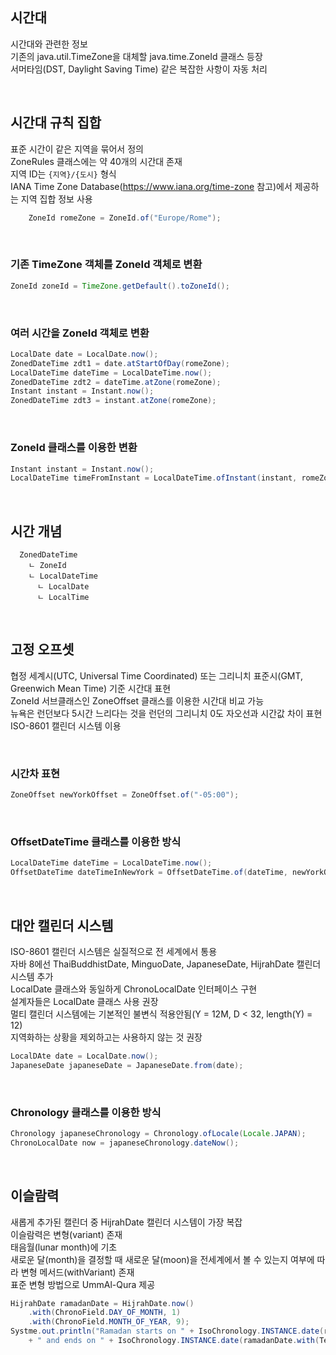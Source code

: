 ## 시간대
시간대와 관련한 정보  
기존의 java.util.TimeZone을 대체할 java.time.ZoneId 클래스 등장  
서머타임(DST, Daylight Saving Time) 같은 복잡한 사항이 자동 처리  

<br>

## 시간대 규칙 집합
표준 시간이 같은 지역을 묶어서 정의  
ZoneRules 클래스에는 약 40개의 시간대 존재  
지역 ID는 `{지역}/{도시}` 형식  
IANA Time Zone Database(https://www.iana.org/time-zone 참고)에서 제공하는 지역 집합 정보 사용  

````java
    ZoneId romeZone = ZoneId.of("Europe/Rome");
````

<br>

### 기존 TimeZone 객체를 ZoneId 객체로 변환
````java
ZoneId zoneId = TimeZone.getDefault().toZoneId();
````

<br>

### 여러 시간을 ZoneId 객체로 변환
````java
LocalDate date = LocalDate.now();
ZonedDateTime zdt1 = date.atStartOfDay(romeZone);
LocalDateTime dateTime = LocalDateTime.now();
ZonedDateTime zdt2 = dateTime.atZone(romeZone);
Instant instant = Instant.now();
ZonedDateTime zdt3 = instant.atZone(romeZone);
````

<br>

### ZoneId 클래스를 이용한 변환
````java
Instant instant = Instant.now();
LocalDateTime timeFromInstant = LocalDateTime.ofInstant(instant, romeZone);
````

<br>

## 시간 개념
````
  ZonedDateTime
    ㄴ ZoneId
    ㄴ LocalDateTime
      ㄴ LocalDate
      ㄴ LocalTime
````

<br>

## 고정 오프셋
협정 세계시(UTC, Universal Time Coordinated) 또는 그리니치 표준시(GMT, Greenwich Mean Time) 기준 시간대 표현  
ZoneId 서브클래스인 ZoneOffset 클래스를 이용한 시간대 비교 가능  
뉴욕은 런던보다 5시간 느리다는 것을 런던의 그리니치 0도 자오선과 시간값 차이 표현  
ISO-8601 캘린더 시스템 이용  

<br>

### 시간차 표현
````java
ZoneOffset newYorkOffset = ZoneOffset.of("-05:00");
````

<br>
    
### OffsetDateTime 클래스를 이용한 방식
````java
LocalDateTime dateTime = LocalDateTime.now();
OffsetDateTime dateTimeInNewYork = OffsetDateTime.of(dateTime, newYorkOffset);
````

<br>

## 대안 캘린더 시스템
ISO-8601 캘린더 시스템은 실질적으로 전 세계에서 통용  
자바 8에선 ThaiBuddhistDate, MinguoDate, JapaneseDate, HijrahDate 캘린더 시스템 추가  
LocalDate 클래스와 동일하게 ChronoLocalDate 인터페이스 구현  
설계자들은 LocalDate 클래스 사용 권장  
멀티 캘린더 시스템에는 기본적인 불변식 적용안됨(Y = 12M, D < 32, length(Y) = 12)  
지역화하는 상황을 제외하고는 사용하지 않는 것 권장  

````java
LocalDAte date = LocalDate.now();
JapaneseDate japaneseDate = JapaneseDate.from(date);
````

<br>

### Chronology 클래스를 이용한 방식
````java
Chronology japaneseChronology = Chronology.ofLocale(Locale.JAPAN);
ChronoLocalDate now = japaneseChronology.dateNow();
````

<br>

## 이슬람력
새롭게 추가된 캘린더 중 HijrahDate 캘린더 시스템이 가장 복잡  
이슬람력은 변형(variant) 존재  
태음월(lunar month)에 기초  
새로운 달(month)을 결정할 때 새로운 달(moon)을 전세계에서 볼 수 있는지 여부에 따라 변형 메서드(withVariant) 존재  
표준 변형 방법으로 UmmAl-Qura 제공  

````java
HijrahDate ramadanDate = HijrahDate.now()
    .with(ChronoField.DAY_OF_MONTH, 1)
    .with(ChronoField.MONTH_OF_YEAR, 9);
Systme.out.println("Ramadan starts on " + IsoChronology.INSTANCE.date(ramadanDate)
    + " and ends on " + IsoChronology.INSTANCE.date(ramadanDate.with(TemporalAdjusters.lastDayOfMonth())));
````

<br>
